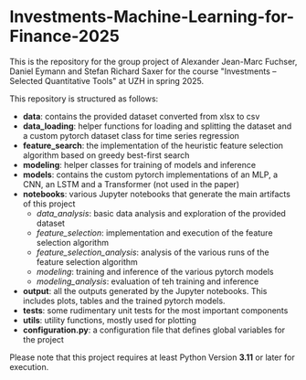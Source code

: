 # Investments-Machine-Learning-for-Finance-2025


This is the repository for the group project of Alexander Jean-Marc Fuchser, Daniel Eymann 
and Stefan Richard Saxer for the course "Investments – Selected Quantitative Tools" at UZH in spring 2025.

This repository is structured as follows:
- **data**: contains the provided dataset converted from xlsx to csv
- **data_loading**: helper functions for loading and splitting the dataset and a custom pytorch 
dataset class for time series regression
- **feature_search**: the implementation of the heuristic feature selection algorithm based on greedy best-first search
- **modeling**: helper classes for training of models and inference
- **models**: contains the custom pytorch implementations of an MLP, a CNN, an LSTM and a Transformer (not used in the paper)
- **notebooks**: various Jupyter notebooks that generate the main artifacts of this project 
  - *data_analysis*: basic data analysis and exploration of the provided dataset
  - *feature_selection*: implementation and execution of the feature selection algorithm 
  - *feature_selection_analysis*: analysis of the various runs of the feature selection algorithm 
  - *modeling*: training and inference of the various pytorch models 
  - *modeling_analysis*: evaluation of teh training and inference 
- **output**: all the outputs generated by the Jupyter notebooks. This includes plots, tables and the trained pytorch models.
- **tests**: some rudimentary unit tests for the most important components
- **utils**: utility functions, mostly used for plotting
- **configuration.py**: a configuration file that defines global variables for the project

Please note that this project requires at least Python Version **3.11** or later for execution. 